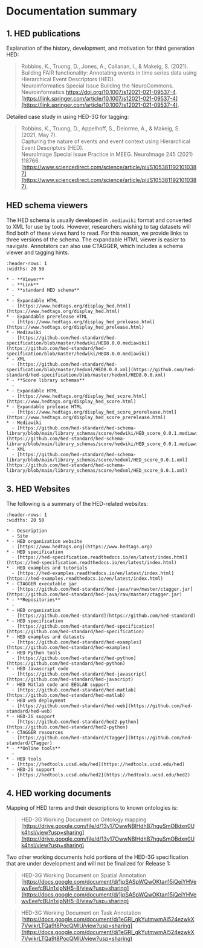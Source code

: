 # Documentation summary


## 1. HED publications

Explanation of the history, development, and motivation for third generation HED: 

> Robbins, K., Truong, D., Jones, A., Callanan, I., & Makeig, S. (2021).  
> Building FAIR functionality: Annotating events in time series data using Hierarchical Event Descriptors (HED).  
> Neuroinformatics Special Issue Building the NeuroCommons. Neuroinformatics https://doi.org/10.1007/s12021-021-09537-4.  
> [https://link.springer.com/article/10.1007/s12021-021-09537-4](https://link.springer.com/article/10.1007/s12021-021-09537-4).

Detailed case study in using HED-3G for tagging:

> Robbins, K., Truong, D., Appelhoff, S., Delorme, A., & Makeig, S. (2021, May 7).   
> Capturing the nature of events and event context using Hierarchical Event Descriptors (HED).  
> NeuroImage Special Issue Practice in MEEG. NeuroImage  245  (2021)  118766.  
> [https://www.sciencedirect.com/science/article/pii/S1053811921010387](https://www.sciencedirect.com/science/article/pii/S1053811921010387).

## HED schema viewers

The HED schema is usually developed in `.mediawiki` format and converted to XML for use by tools.
However, researchers wishing to tag datasets will find both of these views hard to read. 
For this reason, we provide links to three versions of the schema. The expandable
HTML viewer is easier to navigate. Annotators can also use CTAGGER, which includes a schema viewer
and tagging hints.

`````{list-table} HED web-based schema vocabulary viewers.
:header-rows: 1
:widths: 20 50

* - **Viewer**
  - **Link**
* - **standard HED schema**
  -
* - Expandable HTML	
  - [https://www.hedtags.org/display_hed.html](https://www.hedtags.org/display_hed.html)
* - Expandable prerelease HTML	
  - [https://www.hedtags.org/display_hed_prelease.html](https://www.hedtags.org/display_hed_prelease.html)
* - Mediawiki	
  - [https://github.com/hed-standard/hed-specification/blob/master/hedwiki/HED8.0.0.mediawiki](https://github.com/hed-standard/hed-specification/blob/master/hedwiki/HED8.0.0.mediawiki)
* - XML	
  - [https://github.com/hed-standard/hed-specification/blob/master/hedxml/HED8.0.0.xml](https://github.com/hed-standard/hed-specification/blob/master/hedxml/HED8.0.0.xml)
* - **Score library schemas**
  - 
* - Expandable HTML
  - [https://www.hedtags.org/display_hed_score.html](https://www.hedtags.org/display_hed_score.html)
* - Expandable prelease HTML
  - [https://www.hedtags.org/display_hed_score_prerelease.html](https://www.hedtags.org/display_hed_score_prerelease.html)
* - Mediawiki	
  - [https://github.com/hed-standard/hed-schema-library/blob/main/library_schemas/score/hedwiki/HED_score_0.0.1.mediawiki](https://github.com/hed-standard/hed-schema-library/blob/main/library_schemas/score/hedwiki/HED_score_0.0.1.mediawiki)
* - XML	
  - [https://github.com/hed-standard/hed-schema-library/blob/main/library_schemas/score/hedxml/HED_score_0.0.1.xml](https://github.com/hed-standard/hed-schema-library/blob/main/library_schemas/score/hedxml/HED_score_0.0.1.xml)
`````  

## 3. HED Websites

The following is a summary of the HED-related websites:


`````{list-table}
:header-rows: 1
:widths: 20 50

* - Description
  - Site
* - HED organization website
  - [https://www.hedtags.org](https://www.hedtags.org)
* - HED specification
  - [https://hed-specification.readthedocs.io/en/latest/index.html](https://hed-specification.readthedocs.io/en/latest/index.html)
* - HED examples and tutorials
  - [https://hed-examples.readthedocs.io/en/latest/index.html](https://hed-examples.readthedocs.io/en/latest/index.html)
* - CTAGGER executable jar
  - [https://github.com/hed-standard/hed-java/raw/master/ctagger.jar](https://github.com/hed-standard/hed-java/raw/master/ctagger.jar)
* - **Repositories**
  -
* - HED organization
  - [https://github.com/hed-standard](https://github.com/hed-standard)
* - HED specification
  - [https://github.com/hed-standard/hed-specification](https://github.com/hed-standard/hed-specification)
* - HED examples and datasets
  - [https://github.com/hed-standard/hed-examples](https://github.com/hed-standard/hed-examples)
* - HED Python tools
  - [https://github.com/hed-standard/hed-python](https://github.com/hed-standard/hed-python)
* - HED Javascript code
  - [https://github.com/hed-standard/hed-javascript](https://github.com/hed-standard/hed-javacript)
* - HED Matlab code and EEGLAB support
  - [https://github.com/hed-standard/hed-matlab](https://github.com/hed-standard/hed-matlab)
* - HED web deployment
  - [https://github.com/hed-standard/hed-web](https://github.com/hed-standard/hed-web)
* - HED-2G support
  - [https://github.com/hed-standard/hed2-python](https://github.com/hed-standard/hed2-python)
* - CTAGGER resources
  - [https://github.com/hed-standard/CTagger](https://github.com/hed-standard/CTagger)
* - **Online tools**
  -
* - HED tools
  - [https://hedtools.ucsd.edu/hed](https://hedtools.ucsd.edu/hed)
* - HED-2G support
  - [https://hedtools.ucsd.edu/hed2](https://hedtools.ucsd.edu/hed2)
`````


## 4. HED working documents

Mapping of HED terms and their descriptions to known ontologies is:

> HED-3G Working Document on Ontology mapping
> [https://drive.google.com/file/d/13y17OwwNBlHdhB7hguSmOBdxn0Uk4hsI/view?usp=sharing](https://drive.google.com/file/d/13y17OwwNBlHdhB7hguSmOBdxn0Uk4hsI/view?usp=sharing)

Two other working documents hold portions of the HED-3G specification that are under development 
and will not be finalized for Release 1:

> HED-3G Working Document on Spatial Annotation
> [https://docs.google.com/document/d/1jpSASpWQwOKtan15iQeiYHVewvEeefcBUn1xipNH5-8/view?usp=sharing](https://docs.google.com/document/d/1jpSASpWQwOKtan15iQeiYHVewvEeefcBUn1xipNH5-8/view?usp=sharing)

> HED-3G Working Document on Task Annotation
> [https://docs.google.com/document/d/1eGRI_gkYutmwmAl524ezwkX7VwikrLTQa9t8PocQMlU/view?usp=sharing](https://docs.google.com/document/d/1eGRI_gkYutmwmAl524ezwkX7VwikrLTQa9t8PocQMlU/view?usp=sharing)
